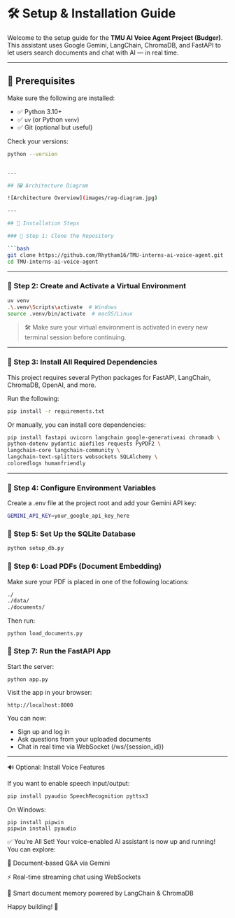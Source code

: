 # 🛠️ Setup & Installation Guide

Welcome to the setup guide for the **TMU AI Voice Agent Project (Budger)**.  
This assistant uses Google Gemini, LangChain, ChromaDB, and FastAPI to let users search documents and chat with AI — in real time.

---

## 🧩 Prerequisites

Make sure the following are installed:

- ✅ Python 3.10+
- ✅ `uv` (or Python `venv`)
- ✅ Git (optional but useful)

Check your versions:

```bash
python --version


---

## 🖼️ Architecture Diagram

![Architecture Overview](images/rag-diagram.jpg)

---

## 🔧 Installation Steps

### 🔹 Step 1: Clone the Repository

```bash
git clone https://github.com/Rhytham16/TMU-interns-ai-voice-agent.git
cd TMU-interns-ai-voice-agent
```

---

### 🔹 Step 2: Create and Activate a Virtual Environment

```bash
uv venv
.\.venv\Scripts\activate  # Windows
source .venv/bin/activate  # macOS/Linux
```

> 🛠️ Make sure your virtual environment is activated in every new terminal session before continuing.

---

### 🔹 Step 3: Install All Required Dependencies

This project requires several Python packages for FastAPI, LangChain, ChromaDB, OpenAI, and more.

Run the following:

```bash
pip install -r requirements.txt
```

Or manually, you can install core dependencies:

```bash
pip install fastapi uvicorn langchain google-generativeai chromadb \
python-dotenv pydantic aiofiles requests PyPDF2 \
langchain-core langchain-community \
langchain-text-splitters websockets SQLAlchemy \
coloredlogs humanfriendly
```

---

### 🔹 Step 4: Configure Environment Variables

Create a .env file at the project root and add your Gemini API key:

```bash
GEMINI_API_KEY=your_google_api_key_here
```

### 🔹 Step 5: Set Up the SQLite Database

```bash
python setup_db.py
```
### 🔹 Step 6: Load PDFs (Document Embedding)
Make sure your PDF is placed in one of the following locations:

```bash
./
./data/
./documents/
```
Then run:

```
python load_documents.py
```

### 🔹 Step 7: Run the FastAPI App

Start the server:

```bash
python app.py
```

Visit the app in your browser:

```
http://localhost:8000
```

You can now:
- Sign up and log in
- Ask questions from your uploaded documents
- Chat in real time via WebSocket (/ws/{session_id})

---

🔊 Optional: Install Voice Features

If you want to enable speech input/output:
```bash
pip install pyaudio SpeechRecognition pyttsx3
```

On Windows:
```
pip install pipwin
pipwin install pyaudio
```

✅ You're All Set!
Your voice-enabled AI assistant is now up and running!
You can explore:

🔎 Document-based Q&A via Gemini

⚡ Real-time streaming chat using WebSockets

🧠 Smart document memory powered by LangChain & ChromaDB

Happy building! 🎉